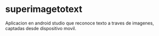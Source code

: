 # superimagetotext
Aplicacion en android studio que reconoce texto a traves de imagenes, captadas desde dispositivo movil.
